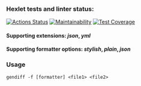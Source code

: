 ### Hexlet tests and linter status:
[![Actions Status](https://github.com/Ansseii/frontend-project-lvl2/workflows/hexlet-check/badge.svg)](https://github.com/Ansseii/frontend-project-lvl2/actions)
[![Maintainability](https://api.codeclimate.com/v1/badges/15e4b562f71457ac531c/maintainability)](https://codeclimate.com/github/Ansseii/frontend-project-lvl2/maintainability)
[![Test Coverage](https://api.codeclimate.com/v1/badges/15e4b562f71457ac531c/test_coverage)](https://codeclimate.com/github/Ansseii/frontend-project-lvl2/test_coverage)

#### Supporting extensions: *json*, *yml*
#### Supporting formatter options: *stylish*, *plain*, *json*

### Usage
```shell
gendiff -f [formatter] <file1> <file2>
```